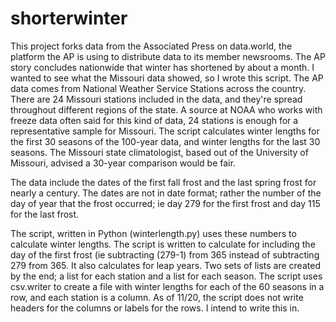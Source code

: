 # shorterwinter

This project forks data from the Associated Press on data.world, the platform the AP is using to distribute data to its member newsrooms.
The AP story concludes nationwide that winter has shortened by about a month. I wanted to see what the Missouri data showed, so I wrote this script.
The AP data comes from National Weather Service Stations across the country. 
There are 24 Missouri stations included in the data, and they're spread throughout different regions of the state. A source at NOAA who works with freeze data often said for this kind of data, 24 stations is enough for a representative sample for Missouri.
The script calculates winter lengths for the first 30 seasons of the 100-year data, and winter lengths for the last 30 seasons.
The Missouri state climatologist, based out of the University of Missouri, advised a 30-year comparison would be fair.

The data include the dates of the first fall frost and the last spring frost for nearly a century. The dates are not in date format; rather the number of the day of year that the frost occurred; ie day 279 for the first frost and day 115 for the last frost. 

The script, written in Python (winterlength.py) uses these numbers to calculate winter lengths. The script is written to calculate for including the day of the first frost (ie subtracting (279-1) from 365 instead of subtracting 279 from 365. It also calculates for leap years.
Two sets of lists are created by the end; a list for each station and a list for each season. 
The script uses csv.writer to create a file with winter lengths for each of the 60 seasons in a row, and each station is a column. 
As of 11/20, the script does not write headers for the columns or labels for the rows. I intend to write this in. 
